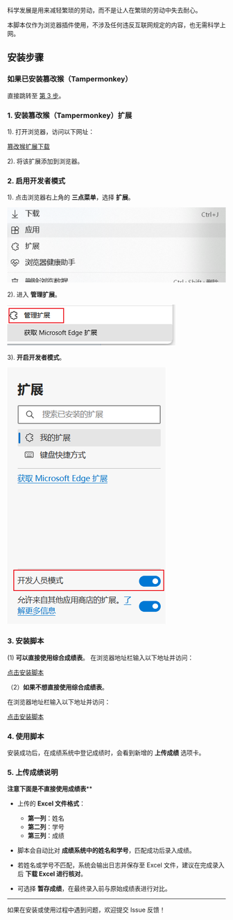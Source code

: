 科学发展是用来减轻繁琐的劳动，而不是让人在繁琐的劳动中失去耐心。

本脚本仅作为浏览器插件使用，不涉及任何违反互联网规定的内容，也无需科学上网。

## 安装步骤

### 如果已安装篡改猴（Tampermonkey）
直接跳转至 [第 3 步](#3-安装脚本)。

### 1. 安装篡改猴（Tampermonkey）扩展

1). 打开浏览器，访问以下网址：
   
   [篡改猴扩展下载](https://microsoftedge.microsoft.com/addons/detail/%E7%AF%A1%E6%94%B9%E7%8C%B4/iikmkjmpaadaobahmlepeloendndfphd)
   
2). 将该扩展添加到浏览器。

### 2. 启用开发者模式

1). 点击浏览器右上角的 **三点菜单**，选择 **扩展**。
   
   ![image](https://github.com/huangyi718/userscripts/blob/main/step/1.png)
   
2). 进入 **管理扩展**。
   
   ![image](https://github.com/huangyi718/userscripts/blob/main/step/2.png)
   
3). **开启开发者模式**。
   
   ![image](https://github.com/huangyi718/userscripts/blob/main/step/3.png)

### 3. 安装脚本
(1) **可以直接使用综合成绩表**。
在浏览器地址栏输入以下地址并访问：

[点击安装脚本](https://cdn.jsdelivr.net/gh/huangyi718/userscripts/成绩录入.user.js)

（2）**如果不想直接使用综合成绩表**。

在浏览器地址栏输入以下地址并访问：

[点击安装脚本](https://cdn.jsdelivr.net/gh/huangyi718/userscripts/成绩录入.user.js)

### 4. 使用脚本

安装成功后，在成绩系统中登记成绩时，会看到新增的 **上传成绩** 选项卡。

### 5. 上传成绩说明
************注意下面是不直接使用成绩表**************
- 上传的 **Excel 文件格式**：
  - **第一列**：姓名
  - **第二列**：学号
  - **第三列**：成绩

- 脚本会自动比对 **成绩系统中的姓名和学号**，匹配成功后录入成绩。
- 若姓名或学号不匹配，系统会输出日志并保存至 Excel 文件，建议在完成录入后 **下载 Excel 进行核对**。
- 可选择 **暂存成绩**，在最终录入前与原始成绩表进行对比。

---

如果在安装或使用过程中遇到问题，欢迎提交 Issue 反馈！
